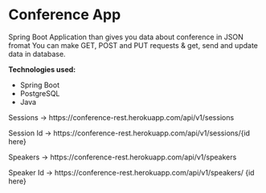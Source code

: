 # Conference App
Spring Boot Application than gives you data about conference in JSON fromat
You can make GET, POST and PUT requests & get, send and update data in database.

**Technologies used:**
- Spring Boot
- PostgreSQL
- Java

<p>Sessions -> https://conference-rest.herokuapp.com/api/v1/sessions</p>
<p>Session Id -> https://conference-rest.herokuapp.com/api/v1/sessions/{id here}</p>
<p>Speakers -> https://conference-rest.herokuapp.com/api/v1/speakers</p>
<p>Speaker Id -> https://conference-rest.herokuapp.com/api/v1/speakers/ {id here}</p>
